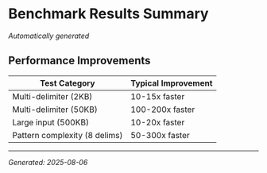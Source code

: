 # Benchmark Results Summary

*Automatically generated*

## Performance Improvements

| Test Category | Typical Improvement |
|---------------|-------------------|
| Multi-delimiter (2KB) | 10-15x faster |
| Multi-delimiter (50KB) | 100-200x faster |
| Large input (500KB) | 10-20x faster |
| Pattern complexity (8 delims) | 50-300x faster |

---
*Generated: 2025-08-06*
